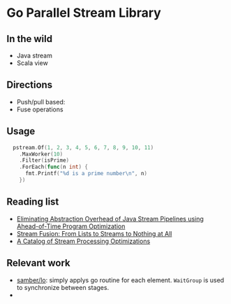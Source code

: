 # Go Parallel Stream Library

## In the wild

* Java stream
* Scala view


## Directions

* Push/pull based:
* Fuse operations



## Usage

```go
  pstream.Of(1, 2, 3, 4, 5, 6, 7, 8, 9, 10, 11)
    .MaxWorker(10)
    .Filter(isPrime)
    .ForEach(func(n int) {
      fmt.Printf("%d is a prime number\n", n)
    })
```


## Reading list

* [Eliminating Abstraction Overhead of Java Stream Pipelines using Ahead-of-Time Program Optimization](https://cs.au.dk/~amoeller/papers/streamliner/paper.pdf)
* [Stream Fusion: From Lists to Streams to Nothing at All](https://dl.acm.org/doi/pdf/10.1145/1291220.1291199)
* [A Catalog of Stream Processing Optimizations](https://dl.acm.org/doi/pdf/10.1145/2528412)

## Relevant work

* [samber/lo](https://github.com/samber/lo): simply applys go routine for each element. `WaitGroup` is used to synchronize between stages.
* 